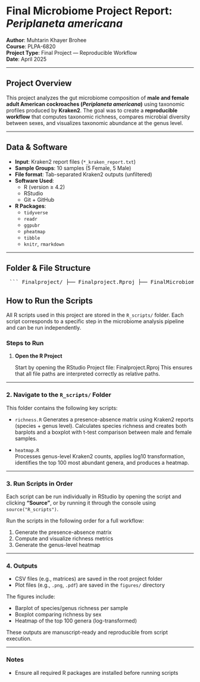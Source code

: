 # Final Microbiome Project Report: *Periplaneta americana*

**Author**: Muhtarin Khayer Brohee  
**Course**: PLPA-6820  
**Project Type**: Final Project — Reproducible Workflow  
**Date**: April 2025  

---

##  Project Overview

This project analyzes the gut microbiome composition of **male and female adult American cockroaches (*Periplaneta americana*)** using taxonomic profiles produced by **Kraken2**. The goal was to create a **reproducible workflow** that computes taxonomic richness, compares microbial diversity between sexes, and visualizes taxonomic abundance at the genus level.

---

##  Data & Software

- **Input**: Kraken2 report files (`*_kraken_report.txt`)
- **Sample Groups**: 10 samples (5 Female, 5 Male)
- **File format**: Tab-separated Kraken2 outputs (unfiltered)
- **Software Used**:
  - R (version ≥ 4.2)
  - RStudio
  - Git + GitHub
- **R Packages**:
  - `tidyverse`
  - `readr`
  - `ggpubr`
  - `pheatmap`
  - `tibble`
  - `knitr`, `rmarkdown`

---

##  Folder & File Structure
<pre> ``` Finalproject/ ├── Finalproject.Rproj ├── FinalMicrobiomeProject.Rmd ├── FinalMicrobiomeProject.docx ├── FinalMicrobiomeProject_files/ │ └── figure-docx/ ├── README.md ├── versioncontrolgit.png ├── R_scripts/ │ ├── Finalproject.R │ ├── FinalMicrobiomeProject.Rmd │ ├── heatmap.R ├── Kraken_reports/ │ ├── F_01_CKDN240013765-1A_HJMVHDSXC_L2_unmapped_kraken_report.txt │ ├── F_02_CKDN240013766-1A_HKM53DSXC_L4_unmapped_kraken_report.txt │ ├── F_03_CKDN240011250-1A_HHCT2DSXC_L2_unmapped_kraken_report.txt │ ├── F_04_CKDN240011251-1A_HKLVFDSXC_L2_unmapped_kraken_report.txt │ ├── F_05_CKDN240011252-1A_HHCT2DSXC_L2_unmapped_kraken_report.txt │ ├── M_01_CKDN240013767-1A_HJMVHDSXC_L2_unmapped_kraken_report.txt │ ├── M_02_CKDN240013763-1A_HKN7JDSXC_L3_unmapped_kraken_report.txt │ ├── M_03_CKDN240011255-1A_HHCT2DSXC_L3_unmapped_kraken_report.txt │ ├── M_04_CKDN240011256-1A_HHCT2DSXC_L3_unmapped_kraken_report.txt │ ├── M_05_CKDN240013764-1A_HJMVHDSXC_L2_unmapped_kraken_report.txt │ ├── genus_read_counts_matrix.csv │ ├── presence_absence_matrix.csv │ └── presence_absence_matrix_aggregated.csv ├── figures/ │ ├── richness_plot_aggregated.png │ ├── richness_plot_aggregated.pdf │ ├── richness_boxplot_final.png │ ├── richness_boxplot_final.pdf │ └── genus_readcount_heatmap_top100.pdf ``` </pre>
##  How to Run the Scripts

All R scripts used in this project are stored in the `R_scripts/` folder. Each script corresponds to a specific step in the microbiome analysis pipeline and can be run independently.

### Steps to Run

1. **Open the R Project**

   Start by opening the RStudio Project file:
   Finalproject.Rproj
   This ensures that all file paths are interpreted correctly as relative paths.

---

### 2. Navigate to the `R_scripts/` Folder

This folder contains the following key scripts:

 - `richness.R` 
  Generates a presence-absence matrix using Kraken2 reports (species + genus level).
  Calculates species richness and creates both barplots and a boxplot with t-test comparison between male and female samples.

- `heatmap.R`  
  Processes genus-level Kraken2 counts, applies log10 transformation, identifies the top 100 most abundant genera, and produces a heatmap.

---

### 3. Run Scripts in Order

Each script can be run individually in RStudio by opening the script and clicking **“Source”**, or by running it through the console using `source("R_scripts")`.

Run the scripts in the following order for a full workflow:

1. Generate the presence-absence matrix
2. Compute and visualize richness metrics
3. Generate the genus-level heatmap

---

### 4. Outputs

- CSV files (e.g., matrices) are saved in the root project folder
- Plot files (e.g., `.png`, `.pdf`) are saved in the `figures/` directory

The figures include:
- Barplot of species/genus richness per sample
- Boxplot comparing richness by sex
- Heatmap of the top 100 genera (log-transformed)

These outputs are manuscript-ready and reproducible from script execution.

---

###  Notes

- Ensure all required R packages are installed before running scripts
